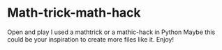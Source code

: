 # Math-trick-math-hack
Open and play
I used a mathtrick or a mathic-hack in Python
Maybe this could be your inspiration to create more files like it.
Enjoy!
